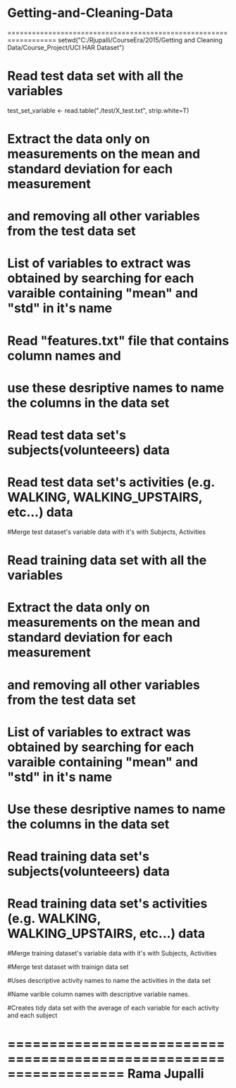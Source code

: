 # Getting-and-Cleaning-Data
==================================================================
setwd("C:/Rjupalli/CourseEra/2015/Getting and Cleaning Data/Course_Project/UCI HAR Dataset")

# Read test data set with all the variables
test_set_variable <- read.table("./test/X_test.txt", strip.white=T)

# Extract the data only on measurements on the mean and standard deviation for each measurement 
# and removing all other variables from the test data set
# List of variables to extract was obtained by searching for each varaible containing "mean" and "std" in it's name

# Read "features.txt" file that contains column names and 
# use these desriptive names to name the columns in the data set


# Read test data set's subjects(volunteeers) data 


# Read test data set's activities (e.g. WALKING, WALKING_UPSTAIRS, etc...) data 


#Merge test dataset's variable data with it's with Subjects, Activities


# Read training data set with all the variables


# Extract the data only on measurements on the mean and standard deviation for each measurement 
# and removing all other variables from the test data set
# List of variables to extract was obtained by searching for each varaible containing "mean" and "std" in it's name


# Use these desriptive names to name the columns in the data set


# Read training data set's subjects(volunteeers) data 


# Read training data set's activities (e.g. WALKING, WALKING_UPSTAIRS, etc...) data


#Merge training dataset's variable data with it's with Subjects, Activities


#Merge test dataset with trainign data set

#Uses descriptive activity names to name the activities in the data set


#Name varible column names with descriptive variable names. 



#Creates tidy data set with the average of each variable for each activity and each subject


==================================================================
Rama Jupalli
==================================================================


